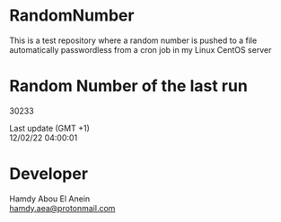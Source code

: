 # RandomNumber    
This is a test repository where a random number is pushed to a file automatically passwordless from a cron job in my Linux CentOS server    
# Random Number of the last run   
30233
      
Last update (GMT +1)    
12/02/22 04:00:01
# Developer    
Hamdy Abou El Anein   
hamdy.aea@protonmail.com
